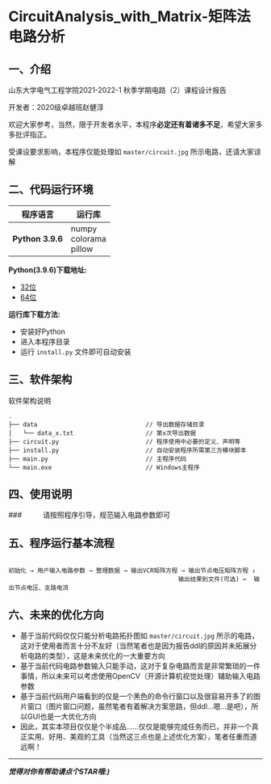 # **CircuitAnalysis_with_Matrix-矩阵法电路分析**

## 一、介绍
山东大学电气工程学院2021-2022-1 秋季学期电路（2）课程设计报告

开发者：2020级卓越班赵健淳

欢迎大家参考，当然，限于开发者水平，本程序**必定还有着诸多不足**，希望大家多多批评指正。

受课设要求影响，本程序仅能处理如 ```master/circuit.jpg``` 所示电路，还请大家谅解

## 二、代码运行环境

| 程序语言                                     | 运行库                                                       |
| -------------------------------------------- | ------------------------------------------------------------ |
| **Python 3.9.6** | numpy<br />colorama<br />pillow |

**Python(3.9.6)下载地址:**

*   [32位](https://www.python.org/ftp/python/3.9.6/python-3.9.6.exe)
*   [64位](https://www.python.org/ftp/python/3.9.6/python-3.9.6-amd64.exe)

**运行库下载方法:**

* 安装好Python
* 进入本程序目录
* 运行 ```install.py``` 文件即可自动安装

## 三、软件架构
软件架构说明

```
.
├── data                              // 导出数据存储目录
│   └── data_x.txt                    // 第x次导出数据
├── circuit.py                        // 程序使用中必要的定义、声明等
├── install.py                        // 自动安装程序所需第三方模块脚本
├── main.py                           // 主程序代码
└── main.exe                          // Windows主程序

```

## 四、使用说明

###&#8195;&#8195;&#8195;请按照程序引导，规范输入电路参数即可

## 五、程序运行基本流程

```

初始化 → 用户输入电路参数 → 整理数据 → 输出VCR矩阵方程 → 输出节点电压矩阵方程 ↓ 
                                               输出结果到文件(可选) ←  输出节点电压、支路电流

```

## 六、未来的优化方向

* 基于当前代码仅仅只能分析电路拓扑图如 ```master/circuit.jpg``` 所示的电路，这对于使用者而言十分不友好（当然笔者也是因为报告ddl的原因并未拓展分析电路的类型），这是未来优化的一大重要方向
* 基于当前代码电路参数输入只能手动，这对于复杂电路而言是非常繁琐的一件事情，所以未来可以考虑使用OpenCV（开源计算机视觉处理）辅助输入电路参数
* 基于当前代码用户端看到的仅是一个黑色的命令行窗口以及很容易开多了的图片窗口（图片窗口问题，虽然笔者有着解决方案思路，但ddl…嗯…是吧），所以GUI也是一大优化方向
* 因此，其实本项目仅仅是个半成品……仅仅是能够完成任务而已，并非一个真正实用、好用、美观的工具（当然这三点也是上述优化方案），笔者任重而道远啊！

---
***觉得对你有帮助请点个STAR哦:)***